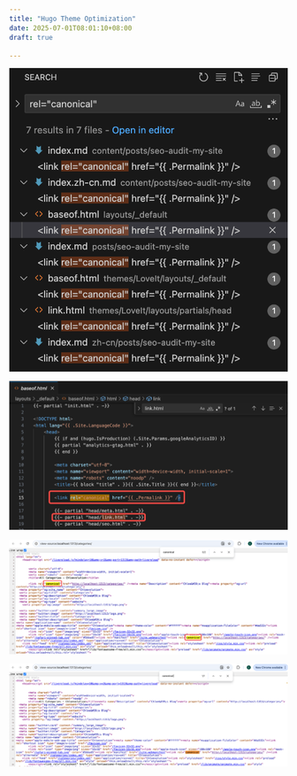 ```yaml
---
title: "Hugo Theme Optimization"
date: 2025-07-01T08:01:10+08:00
draft: true

---
```


![alt text](image.png)

![alt text](image-1.png)

![alt text](image-2.png)


![alt text](image-3.png)